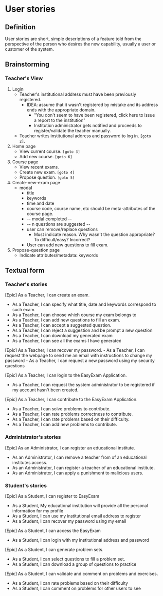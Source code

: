 # User stories

## Definition

User stories are short, simple descriptions of a feature told from the perspective of the person who desires the new capability, usually a user or customer of the system.

## Brainstorming

### Teacher's View

1. Login
    + Teacher's institutional address must have been previously registered.
        + IDEA: assume that it wasn't registered by mistake and its address ends with the appropriate domain.
            + "You don't seem to have been registered, click here to issue a report to the institution"
            + Institution administrator gets notified and proceeds to register/validate the teacher manually.
    + Teacher writes institutional address and password to log in. `[goto 2]`.
2. Home page
    + View current course. `[goto 3]`
    + Add new course. `[goto 6]`
3. Course page
    + View recent exams.
    + Create new exam. `[goto 4]`
    + Propose question. `[goto 5]`
4. Create-new-exam page
    + modal
        + title
        + keywords
        + time and date
        + course code, course name, etc should be meta-attributes of the course page.
        + -- modal completed --
        + -- n questions are suggested --
        + user can remove/replace questions
            + Must indicate reason. Why wasn't the question appropriate? To difficult/easy? Incorrect?
        + User can add new questions to fill exam.
5. Propose-question page
    + Indicate attributes/metadata: keywords


## Textual form

### Teacher's stories

[Epic] As a Teacher, I can create an exam.
- As a Teacher, I can specify what title, date and keywords correspond to such exam.
- As a Teacher, I can choose which course my exam belongs to
- As a Teacher, I can add new questions to fill an exam.
- As a Teacher, I can accept a suggested question.
- As a Teacher, I can reject a suggestion and be prompt a new question
- As a Teacher, I can download my generated exam
- As a Teacher, I can see all the exams I have generated

[Epic] As a Teacher, I can recover my password.
    - As a Teacher, I can request the webpage to send me an email with instructions to change my password
    - As a Teacher, I can request a new password using my security questions

[Epic] As a Teacher, I can login to the EasyExam Application.
- As a Teacher, I can request the system administrator to be registered if my account hasn't been created.

[Epic] As a Teacher, I can contribute to the EasyExam Application.
- As a Teacher, I can solve problems to contribute.
- As a Teacher, I can rate problems correctness to contribute.
- As a Teacher, I can rate problems based on their difficulty.
- As a Teacher, I can add new problems to contribute.

### Administrator's stories

[Epic] As an Administrator, I can register an educational institute. 
- As an Administrator, I can remove a teacher from of an educational institutes access.
- As an Administrator, I can register a teacher of an educational institute.
- As an Administrator, I can apply a punishment to malicious users.

### Student's stories


[Epic] As a Student, I can register to EasyExam 
- As a Student, My educational institution will provide all the personal information for my profile
- As a Student, I can use my institutional email address to register
- As a Student, I can recover my password using my email

[Epic] As a Student, I can access the EasyExam
- As a Student, I can login with my institutional address and password

[Epic] As a Student, I can generate problem sets.
- As a Student, I can select questions to fill a problem set.
- As a Student, I can download a group of questions to practice

[Epic] As a Student, I can validate and comment on problems and exercises.
- As a Student, I can rate problems based on their difficulty
- As a Student, I can comment on problems for other users to see

